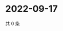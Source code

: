 # 2022-09-17

共 0 条

<!-- BEGIN WEIBO -->
<!-- 最后更新时间 Sat Sep 17 2022 01:24:33 GMT+0800 (China Standard Time) -->

<!-- END WEIBO -->
